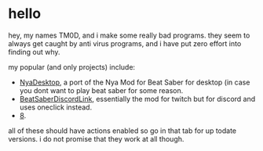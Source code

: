 # hello

hey, my names TM0D, and i make some really bad programs. they seem to always get caught by anti virus programs, and i have put zero effort into finding out why.

my popular (and only projects) include: 

 - [NyaDesktop](https://github.com/TM0D/NyaDesktop), a port of the Nya Mod for Beat Saber for desktop (in case you dont want to play beat saber for some reason.
 - [BeatSaberDiscordLink](https://github.com/TM0D/BeatSaberDiscordLink), essentially the mod for twitch but for discord and uses oneclick instead.
 - [8](https://github.com/TM0D/8).
 
 all of these should have actions enabled so go in that tab for up todate versions. i do not promise that they work at all though.
